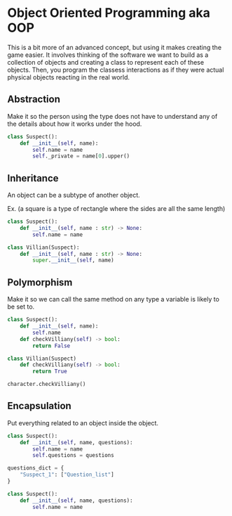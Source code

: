 # Object Oriented Programming aka OOP
This is a bit more of an advanced concept, but using it makes creating the game easier. It involves thinking of the software we want to build as a collection of objects and creating a class to represent each of these objects. Then, you program the classess interactions as if they were actual physical objects reacting in the real world.

## Abstraction
Make it so the person using the type does not have to understand any of the details about how it works under the hood.

```python
class Suspect():
    def __init__(self, name):
        self.name = name
        self._private = name[0].upper()
```

## Inheritance
An object can be a subtype of another object.

Ex. (a square is a type of rectangle where the sides are all the same length)

```python
class Suspect():
    def __init__(self, name : str) -> None:
        self.name = name

class Villian(Suspect):
    def __init__(self, name : str) -> None:
        super.__init__(self, name)
```

## Polymorphism
Make it so we can call the same method on any type a variable is likely to be set to.
```python
class Suspect():
    def __init__(self, name):
        self.name
    def checkVilliany(self) -> bool:
        return False

class Villian(Suspect)
    def checkVilliany(self) -> bool:
        return True

character.checkVilliany()
```

## Encapsulation
Put everything related to an object inside the object.
```python
class Suspect():
    def __init__(self, name, questions):
        self.name = name
        self.questions = questions
```

```python
questions_dict = {
    "Suspect_1": ["Question_list"]
}

class Suspect():
    def __init__(self, name, questions):
        self.name = name
```
